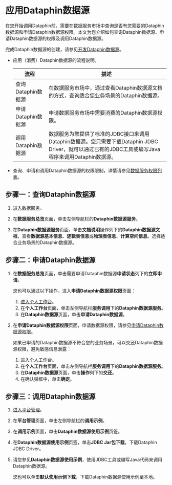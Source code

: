# 应用Dataphin数据源

在您开始调用Dataphin前，需要在数据服务市场中查询是否有您需要的Dataphin数据源和申请Dataphin数据源权限。本文为您介绍如何查询Dataphin数据源、申请Dataphin数据源的权限及调用Dataphin数据源。

完成Dataphin数据源的创建，请参见[开发Dataphin数据源](/cn.zh-CN/数据服务/消费Dataphin数据源/开发Dataphin数据源.md)。

-   应用（消费）Dataphin数据源的流程说明。

    |流程|描述|
    |--|--|
    |查询Dataphin数据源|在数据服务市场中，通过查看Dataphin数据源文档的方式，查询适合您业务场景的Dataphin数据源。|
    |申请Dataphin数据源|申请数据服务市场中需要消费的Dataphin数据源权限。|
    |调用Dataphin数据源|数据服务为您提供了标准的JDBC接口来调用Dataphin数据源。您只需要下载Dataphin JDBC Driver，就可以通过已有的JDBC工具或编写Java程序来调用Dataphin数据源。|

-   查询、申请和调用Dataphin数据源的权限限制，详情请参见[数据服务权限列表](/cn.zh-CN/权限管理/数据服务权限列表.md)。

## 步骤一：查询Dataphin数据源

1.  [进入数据服务](/cn.zh-CN/数据服务/进入数据服务.md)。

2.  在**数据服务总览**页面，单击左侧导航栏的**Dataphin数据源服务**。

3.  在**Dataphin数据源服务**页面，单击**文档说明**操作列下的**Dataphin数据源文档**，查看**数据源基本信息**、**逻辑表信息**或**物理表信息**、**计算空间信息**。选择适合业务场景的Dataphin数据源。


## 步骤二：申请Dataphin数据源

1.  在**数据服务总览**页面，单击需要申请Dataphin数据源**申请状态**列下的**立即申请**。

    您也可以通过以下操作，进入**申请Dataphin数据源权限**页面：

    1.  [进入个人工作台](/cn.zh-CN/数据服务/进入数据服务.mdsection_qqx_ykf_t7p)。
    2.  在**个人工作台**页面，单击左侧导航栏**服务调用**下的**Dataphin数据源服务**。
    3.  在**Dataphin数据源**页面，单击**申请Dataphin数据源**。
2.  在**申请Dataphin数据源权限**页面，申请数据源权限，请参见[申请Dataphin数据源权限](/cn.zh-CN/资产中心/权限管理/我的权限/数据服务权限/管理Dataphin数据源权限.md)。

    如果已申请的Dataphin数据源不符合您的业务场景，可以交还Dataphin数据源权限，避免敏感信息泄露：

    1.  [进入个人工作台](/cn.zh-CN/数据服务/进入数据服务.mdsection_qqx_ykf_t7p)。
    2.  在**个人工作台**页面，单击左侧导航栏**服务调用**下的**Dataphin数据源服务**。
    3.  在**Dataphin数据源**页面，单击**操作**列下的**交还**。
    4.  在确认弹框中，单击**确定**。

## 步骤三：调用Dataphin数据源

1.  [进入平台管理](/cn.zh-CN/数据服务/进入数据服务.mdsection_b1a_d3z_hvb)。

2.  在**平台管理**页面，单击左侧导航栏的**调用示例**。

3.  在**调用示例**页面，单击**Dataphin数据源使用示例**页签。

4.  在**Dataphin数据源使用示例**页签，单击**JDBC Jar包下载**，下载Dataphin JDBC Driver。

5.  请您参见**Dataphin数据源使用示例**，使用JDBC工具或编写Java代码来调用Dataphin数据源。

    您也可以单击**默认使用示例下载**，下载Dataphin数据源使用示例至本地。


